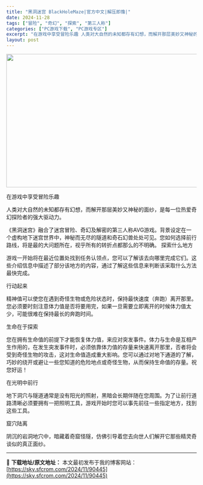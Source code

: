 ```yaml
---
title: "黑洞迷宫 BlackHoleMaze|官方中文|解压即撸|"
date: 2024-11-28
tags: ["冒险", "奇幻", "探索", "第三人称"]
categories: ["PC游戏下载", "PC游戏专区"]
excerpt: "在游戏中享受冒险乐趣 人类对大自然的未知都存有幻想，而解开那层美妙又神秘的面纱，是每一位热爱奇幻探险者的强大驱动力。 《黑洞迷宫》融合了迷宫冒险、奇幻及解密的第三人称AVG游戏。背景设定在一个虚构地下迷宫世界中，神秘而无尽的隧道和奇石幻兽处处可见。您如何选择前行路线，将是最的大问题所在，视乎所有的转&hellip;"
layout: post
---
```


<img class="aligncenter size-full wp-image-90431" src="https://sky.sfcrom.com/wp-content/uploads/2024/11/2024112808503687.webp" alt="" width="616" height="353" />

在游戏中享受冒险乐趣

人类对大自然的未知都存有幻想，而解开那层美妙又神秘的面纱，是每一位热爱奇幻探险者的强大驱动力。

《黑洞迷宫》融合了迷宫冒险、奇幻及解密的第三人称AVG游戏。背景设定在一个虚构地下迷宫世界中，神秘而无尽的隧道和奇石幻兽处处可见。您如何选择前行路线，将是最的大问题所在，视乎所有的转折点都那么的不明确。
探索什么地方

游戏一开始将在最近位置处找到任务认领点，您可以了解该去向哪里完成它们。这些介绍信息中描述了部分该地方的内容，通过了解这些信息来判断该采取什么方法最快完成。

行动起来

精神值可以使您在遇到奇怪生物或危险状态时，保持最快速度（奔跑）离开那里。您必须要时刻注意体力值是否将要用完，如果一旦需要立即离开的时候体力值太少，可能很难在保持最长的奔跑时间。

生命在于探索

您在拥有生命值的前提下才能恢复体力值，来应对突发事件。体力与生命是互相产生作用的，在发生突发事件时，必须依靠体力值的存量来快速离开那里，否者将会受到奇怪生物的攻击，这对生命值造成重大影响。您可以通过对地下通道的了解，巧妙的绕开或避让一些您知道的危险地点或奇怪生物，从而保持生命值的存量。祝您好运！

在光明中前行

地下洞穴与隧道通常是没有阳光的照射，黑暗会长期伴随在您周围。为了让前行道路清晰必须要拥有一把照明工具，游戏开始时您可以事先前往一些指定地方，找到这些工具。

窟穴陆离

阴沉的岩洞地穴中，暗藏着奇窟怪隧，仿佛引导着您去向世人们解开它那些精灵奇谈似的真正面纱。

---
📖 **下载地址/原文地址：** 本文最初发布于我的博客网站：[https://sky.sfcrom.com/2024/11/90445](https://sky.sfcrom.com/2024/11/90445)
